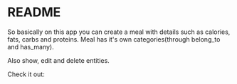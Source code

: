 # README

So basically on this app you can create a meal with details such as calories, fats, carbs and proteins. Meal has it's own categories(through belong_to and has_many).

Also show, edit and delete entities.

Check it out: 
